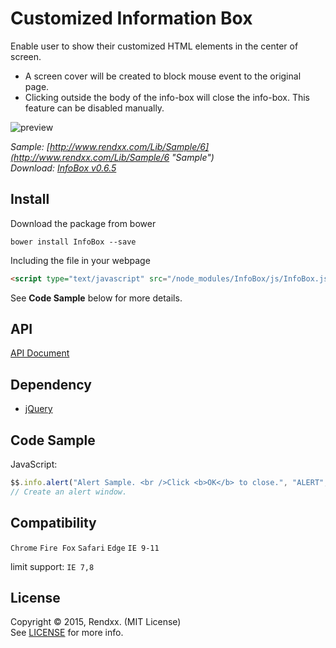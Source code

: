 # Customized Information Box
Enable user to show their customized HTML elements in the center of screen.  

- A screen cover will be created to block mouse event to the original page.
- Clicking outside the body of the info-box will close the info-box. This feature can be disabled manually.

![preview](https://raw.githubusercontent.com/Rendxx/InfoBox/master/preview.png "Preview")  

*Sample: [http://www.rendxx.com/Lib/Sample/6](http://www.rendxx.com/Lib/Sample/6 "Sample")*  
*Download: [InfoBox v0.6.5](https://github.com/Rendxx/InfoBox/releases/tag/0.6.5 "Download")*

## Install
Download the package from bower
```
bower install InfoBox --save
```

Including the file in your webpage
```HTML
<script type="text/javascript" src="/node_modules/InfoBox/js/InfoBox.js"></script>
```

See **Code Sample** below for more details.

## API
[API Document](https://github.com/Rendxx/InfoBox/blob/master/API%20Document.md)

## Dependency
- [jQuery][]

## Code Sample
JavaScript:

```javascript
$$.info.alert("Alert Sample. <br />Click <b>OK</b> to close.", "ALERT", false, "rgba(0,0,0,0.6)", null);
// Create an alert window.
```

## Compatibility
```Chrome``` ```Fire Fox``` ```Safari``` ```Edge``` ```IE 9-11```  

limit support: ```IE 7,8```

## License 
Copyright &copy; 2015, Rendxx. (MIT License)  
See [LICENSE][] for more info.

[jQuery]: https://jquery.com/ "jQuery Home Page"
[LICENSE]: https://github.com/Rendxx/InfoBox/blob/master/LICENSE